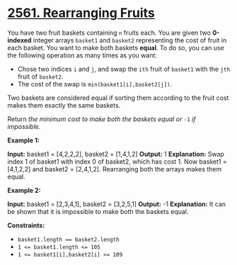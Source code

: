 # [2561. Rearranging Fruits](https://leetcode.com/problems/rearranging-fruits/)

You have two fruit baskets containing  `n`  fruits each. You are given two  **0-indexed**  integer arrays  `basket1`  and  `basket2`  representing the cost of fruit in each basket. You want to make both baskets  **equal**. To do so, you can use the following operation as many times as you want:

-   Chose two indices  `i`  and  `j`, and swap the  `ith` fruit of  `basket1`  with the  `jth` fruit of  `basket2`.
-   The cost of the swap is  `min(basket1[i],basket2[j])`.

Two baskets are considered equal if sorting them according to the fruit cost makes them exactly the same baskets.

Return  _the minimum cost to make both the baskets equal or_ `-1` _if impossible._

**Example 1:**

**Input:** basket1 = [4,2,2,2], basket2 = [1,4,1,2]
**Output:** 1
**Explanation:** Swap index 1 of basket1 with index 0 of basket2, which has cost 1. Now basket1 = [4,1,2,2] and basket2 = [2,4,1,2]. Rearranging both the arrays makes them equal.

**Example 2:**

**Input:** basket1 = [2,3,4,1], basket2 = [3,2,5,1]
**Output:** -1
**Explanation:** It can be shown that it is impossible to make both the baskets equal.

**Constraints:**

-   `basket1.length == basket2.length`
-   `1 <= basket1.length <= 105`
-   `1 <= basket1[i],basket2[i] <= 109`
